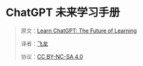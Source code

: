 # ChatGPT 未来学习手册

> 原文：[Learn ChatGPT: The Future of Learning](https://annas-archive.org/md5/a0ce6b46eb8479df8e96caa41b815a08)
> 
> 译者：[飞龙](https://github.com/wizardforcel)
> 
> 协议：[CC BY-NC-SA 4.0](https://creativecommons.org/licenses/by-nc-sa/4.0/)
